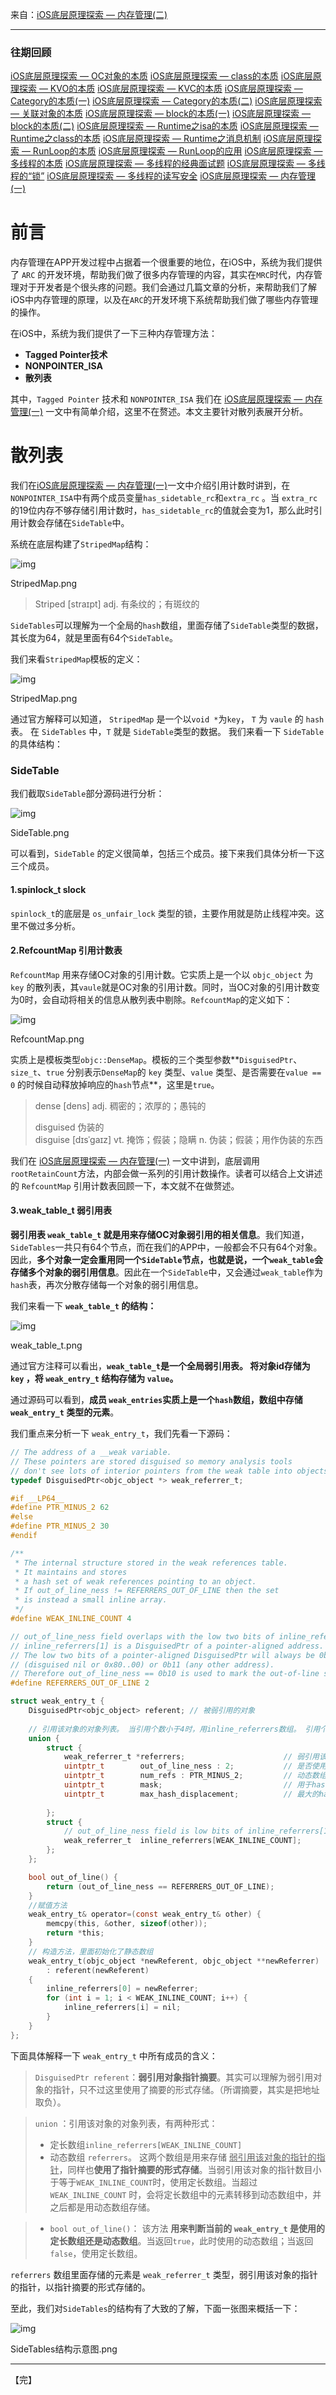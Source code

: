 来自：[iOS底层原理探索 — 内存管理(二)](https://www.jianshu.com/p/c38b5741919b)



---



### 往期回顾

[iOS底层原理探索 — OC对象的本质](https://www.jianshu.com/p/ffd742041946)
 [iOS底层原理探索 — class的本质](https://www.jianshu.com/p/265412c910be)
 [iOS底层原理探索 — KVO的本质](https://www.jianshu.com/p/1ae6a02ffb42)
 [iOS底层原理探索 — KVC的本质](https://www.jianshu.com/p/91eb7eea2cdb)
 [iOS底层原理探索 — Category的本质(一)](https://www.jianshu.com/p/6735b7ec0fe5)
 [iOS底层原理探索 — Category的本质(二)](https://www.jianshu.com/p/bc3e9fa647cc)
 [iOS底层原理探索 — 关联对象的本质](https://www.jianshu.com/p/1227f7202665)
 [iOS底层原理探索 — block的本质(一)](https://www.jianshu.com/p/cebc6e8e7a2d)
 [iOS底层原理探索 — block的本质(二)](https://www.jianshu.com/p/26ff309f00a0)
 [iOS底层原理探索 — Runtime之isa的本质](https://www.jianshu.com/p/a3fb0919877c)
 [iOS底层原理探索 — Runtime之class的本质](https://www.jianshu.com/p/941cb11538aa)
 [iOS底层原理探索 — Runtime之消息机制](https://www.jianshu.com/p/c8d98d39f7ee)
 [iOS底层原理探索 — RunLoop的本质](https://www.jianshu.com/p/31237ae8c539)
 [iOS底层原理探索 — RunLoop的应用](https://www.jianshu.com/p/9475317619f7)
 [iOS底层原理探索 — 多线程的本质](https://www.jianshu.com/p/1faf2d78136c)
 [iOS底层原理探索 — 多线程的经典面试题](https://www.jianshu.com/p/3192a73fa7c2)
 [iOS底层原理探索 — 多线程的“锁”](https://www.jianshu.com/p/b33090b13d24)
 [iOS底层原理探索 — 多线程的读写安全](https://www.jianshu.com/p/aeae6e6d2ed5)
 [iOS底层原理探索 — 内存管理(一)](https://www.jianshu.com/p/70cc9623caa9)

# 前言

内存管理在APP开发过程中占据着一个很重要的地位，在iOS中，系统为我们提供了 `ARC` 的开发环境，帮助我们做了很多内存管理的内容，其实在`MRC`时代，内存管理对于开发者是个很头疼的问题。我们会通过几篇文章的分析，来帮助我们了解iOS中内存管理的原理，以及在`ARC`的开发环境下系统帮助我们做了哪些内存管理的操作。

在iOS中，系统为我们提供了一下三种内存管理方法：

- **Tagged Pointer技术**
- **NONPOINTER_ISA**
- **散列表**



其中，`Tagged Pointer` 技术和 `NONPOINTER_ISA` 我们在 [iOS底层原理探索 — 内存管理(一)](https://www.jianshu.com/p/70cc9623caa9) 一文中有简单介绍，这里不在赘述。本文主要针对散列表展开分析。

# 散列表

我们在[iOS底层原理探索 — 内存管理(一)](https://www.jianshu.com/p/70cc9623caa9)一文中介绍引用计数时讲到，在`NONPOINTER_ISA`中有两个成员变量`has_sidetable_rc`和`extra_rc` 。当 `extra_rc` 的19位内存不够存储引用计数时，`has_sidetable_rc`的值就会变为1，那么此时引用计数会存储在`SideTable`中。

系统在底层构建了`StripedMap`结构：  

![img](https:////upload-images.jianshu.io/upload_images/1760191-4a1071acb3db7772.png?imageMogr2/auto-orient/strip|imageView2/2/w/1200)

StripedMap.png

> Striped   [straɪpt]  adj. 有条纹的；有斑纹的



`SideTables`可以理解为一个全局的`hash`数组，里面存储了`SideTable`类型的数据，其长度为64，就是里面有64个`SideTable`。

 我们来看`StripedMap`模板的定义：

![img](https:////upload-images.jianshu.io/upload_images/1760191-dcae4dea7896062d.png?imageMogr2/auto-orient/strip|imageView2/2/w/1200)

StripedMap<T>.png

 通过官方解释可以知道， `StripedMap` 是一个以`void *`为`key`， `T` 为 `vaule` 的 `hash` 表。
 在 `SideTables` 中，`T` 就是 `SideTable`类型的数据。
 我们来看一下 `SideTable` 的具体结构：



### SideTable

我们截取`SideTable`部分源码进行分析：

![img](https:////upload-images.jianshu.io/upload_images/1760191-38f4b4ccdc6ad5ab.png?imageMogr2/auto-orient/strip|imageView2/2/w/1200)

SideTable.png


 可以看到，`SideTable` 的定义很简单，包括三个成员。接下来我们具体分析一下这三个成员。



#### 1.spinlock_t slock

`spinlock_t`的底层是 `os_unfair_lock` 类型的锁，主要作用就是防止线程冲突。这里不做过多分析。

#### 2.RefcountMap 引用计数表

`RefcountMap` 用来存储OC对象的引用计数。它实质上是一个以 `objc_object` 为 `key` 的散列表，其`vaule`就是OC对象的引用计数。同时，当OC对象的引用计数变为0时，会自动将相关的信息从散列表中剔除。`RefcountMap`的定义如下：

![img](https:////upload-images.jianshu.io/upload_images/1760191-1ee806e50549f8b4.png?imageMogr2/auto-orient/strip|imageView2/2/w/1200)

RefcountMap.png


 实质上是模板类型`objc::DenseMap`。模板的三个类型参数**`DisguisedPtr`、`size_t`、`true` 分别表示`DenseMap`的 `key` 类型、`value` 类型、是否需要在`value == 0` 的时候自动释放掉响应的`hash`节点**，这里是`true`。

>  dense  [dens]  adj. 稠密的；浓厚的；愚钝的
>
>  disguised 伪装的   
>  disguise [dɪsˈɡaɪz] vt. 掩饰；假装；隐瞒  n. 伪装；假装；用作伪装的东西



我们在 [iOS底层原理探索 — 内存管理(一)](https://www.jianshu.com/p/70cc9623caa9) 一文中讲到，底层调用`rootRetainCount`方法，内部会做一系列的引用计数操作。读者可以结合上文讲述的 `RefcountMap` 引用计数表回顾一下，本文就不在做赘述。

#### 3.weak_table_t 弱引用表

**弱引用表 `weak_table_t` 就是用来存储OC对象弱引用的相关信息**。我们知道，`SideTables`一共只有64个节点，而在我们的APP中，一般都会不只有64个对象。因此，**多个对象一定会重用同一个`SideTable`节点，也就是说，一个`weak_table`会存储多个对象的弱引用信息**。因此在一个`SideTable`中，又会通过`weak_table`作为`hash`表，再次分散存储每一个对象的弱引用信息。



我们来看一下 **`weak_table_t` 的结构：**

![img](https:////upload-images.jianshu.io/upload_images/1760191-e6668f60fb116311.png?imageMogr2/auto-orient/strip|imageView2/2/w/1200)

weak_table_t.png

 通过官方注释可以看出，**`weak_table_t`是一个全局弱引用表。 将对象id存储为 `key` ，将 `weak_entry_t` 结构存储为 `value`。**

通过源码可以看到，**成员 `weak_entries`实质上是一个`hash`数组，数组中存储 `weak_entry_t` 类型的元素**。



我们重点来分析一下 `weak_entry_t`，我们先看一下源码：

```c
// The address of a __weak variable.
// These pointers are stored disguised so memory analysis tools
// don't see lots of interior pointers from the weak table into objects.
typedef DisguisedPtr<objc_object *> weak_referrer_t;

#if __LP64__
#define PTR_MINUS_2 62
#else
#define PTR_MINUS_2 30
#endif

/**
 * The internal structure stored in the weak references table. 
 * It maintains and stores
 * a hash set of weak references pointing to an object.
 * If out_of_line_ness != REFERRERS_OUT_OF_LINE then the set
 * is instead a small inline array.
 */
#define WEAK_INLINE_COUNT 4

// out_of_line_ness field overlaps with the low two bits of inline_referrers[1].
// inline_referrers[1] is a DisguisedPtr of a pointer-aligned address.
// The low two bits of a pointer-aligned DisguisedPtr will always be 0b00
// (disguised nil or 0x80..00) or 0b11 (any other address).
// Therefore out_of_line_ness == 0b10 is used to mark the out-of-line state.
#define REFERRERS_OUT_OF_LINE 2

struct weak_entry_t {
    DisguisedPtr<objc_object> referent; // 被弱引用的对象
    
    // 引用该对象的对象列表。 当引用个数小于4时，用inline_referrers数组。 引用个数大于4时，用动态数组weak_referrer_t *referrers
    union {
        struct {
            weak_referrer_t *referrers;                      // 弱引用该对象的对象列表的动态数组
            uintptr_t        out_of_line_ness : 2;           // 是否使用动态数组标记位
            uintptr_t        num_refs : PTR_MINUS_2;         // 动态数组中元素的个数
            uintptr_t        mask;                           // 用于hash确定动态数组index，值实际上是动态数组空间长度-1
            uintptr_t        max_hash_displacement;          // 最大的hash冲突次数
     
        };
        struct {
            // out_of_line_ness field is low bits of inline_referrers[1]
            weak_referrer_t  inline_referrers[WEAK_INLINE_COUNT];
        };
    };

    bool out_of_line() {
        return (out_of_line_ness == REFERRERS_OUT_OF_LINE);
    }
    //赋值方法
    weak_entry_t& operator=(const weak_entry_t& other) {
        memcpy(this, &other, sizeof(other));
        return *this;
    }
    // 构造方法，里面初始化了静态数组
    weak_entry_t(objc_object *newReferent, objc_object **newReferrer)
        : referent(newReferent)
    {
        inline_referrers[0] = newReferrer;
        for (int i = 1; i < WEAK_INLINE_COUNT; i++) {
            inline_referrers[i] = nil;
        }
    }
};
```

下面具体解释一下 `weak_entry_t` 中所有成员的含义：

> `DisguisedPtr referent`：**弱引用对象指针摘要**。其实可以理解为弱引用对象的指针，只不过这里使用了摘要的形式存储。（所谓摘要，其实是把地址取负）。

> `union` ：引用该对象的对象列表，有两种形式：
>
> - 定长数组`inline_referrers[WEAK_INLINE_COUNT]`
> - 动态数组 `referrers`。
>    这两个数组是用来存储 <u>弱引用该对象的指针的指针</u>，同样也**使用了指针摘要的形式存储**。当弱引用该对象的指针数目小于等于`WEAK_INLINE_COUNT`时，使用定长数组。当超过 `WEAK_INLINE_COUNT` 时，会将定长数组中的元素转移到动态数组中，并之后都是用动态数组存储。

> - `bool out_of_line()`： 该方法 **用来判断当前的 `weak_entry_t` 是使用的定长数组还是动态数组**。当返回`true`，此时使用的动态数组；当返回`false`，使用定长数组。



`referrers` 数组里面存储的元素是 `weak_referrer_t` 类型，弱引用该对象的指针的指针，以指针摘要的形式存储的。

至此，我们对`SideTables`的结构有了大致的了解，下面一张图来概括一下：

![img](https:////upload-images.jianshu.io/upload_images/1760191-a27a5ba16b04bac3.png?imageMogr2/auto-orient/strip|imageView2/2/w/1200)

SideTables结构示意图.png



---

【完】